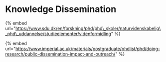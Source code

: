 # Knowledge Dissemination

{% embed url="https://www.sdu.dk/en/forskning/phd/phd\_skoler/naturvidenskabelig\_phd\_uddannelse/studieelementer/videnformidling" %}

{% embed url="https://www.imperial.ac.uk/materials/postgraduate/phdlist/phd/doing-research/public-dissemination-impact-and-outreach/" %}



